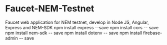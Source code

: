 # Faucet-NEM-Testnet
Faucet web application for NEM testnet, develop in Node JS, Angular, Express and NEM-SDK
npm install express --save
npm install cors -- save
npm install nem-sdk -- save
npm install dotenv -- save
npm install firebase-admin -- save
